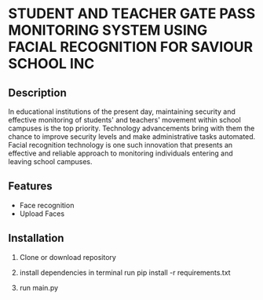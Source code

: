 # STUDENT AND TEACHER GATE PASS MONITORING SYSTEM USING FACIAL RECOGNITION FOR SAVIOUR SCHOOL INC

## Description
 In educational institutions of the present day, maintaining security and effective monitoring of students' and teachers' movement within school campuses is the top priority. Technology advancements bring with them the chance to improve security levels and make administrative tasks automated. Facial recognition technology is one such innovation that presents an effective and reliable approach to monitoring individuals entering and leaving school campuses.

 ## Features
- Face recognition
- Upload Faces

## Installation

1. Clone or download repository


2. install dependencies
   in terminal run
     pip install -r requirements.txt

3. run main.py


